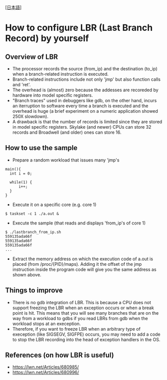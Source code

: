 [[日本語]](https://github.com/soramichi/LBR-sample/blob/master/README.md)

# How to configure LBR (Last Branch Record) by yourself

## Overview of LBR
- The processor records the source (from_ip) and the destination (to_ip) when a branch-related instruction is executed.
- Branch-related instructions include not only 'jmp' but also function calls and 'ret'.
- The overhead is (almost) zero because the addesses are recoreded by hardware into model specific registers.
- "Branch traces" used in debuggers like gdb, on the other hand, incurs an iterruption to software every time a branch is executed and the overhead is huge (a brief experiment on a numeric application showed 250X slowdown).
- A drawback is that the number of records is limited since they are stored in model specific registers. Skylake (and newer) CPUs can store 32 records and Broadwell (and older) ones can store 16.

## How to use the sample
- Prepare a random workload that issues many 'jmp's
```
main(){
  int i = 0;

  while(1) {
      i++;
  }
}
```
- Execute it on a specific core (e.g. core 1)
```
$ taskset -c 1 ./a.out &
```
- Execute the sample (that reads and displays 'from_ip's of core 1)
```
$ ./lastbranch_from_ip.sh
559135ada66f
559135ada66f
559135ada66f
...
```
- Extract the memory address on which the execution code of a.out is placed (from /proc/{PID}/maps).
Adding it the offset of the jmp instruction inside the program code will give you the same address as shown above.

## Things to improve
- There is no gdb integration of LBR. This is because a CPU does not support freezing the LBR when an exception occurs or when a break point is hit.
This means that you will see many branches that are on the way from a workload to gdbs if you read LBRs from gdb when the workload stops at an exeception.
- Therefore, if you want to freeze LBR when an arbitrary type of exeception (like SIGSEGV, SIGFPE) occurs, you may need to add a code to stop the LBR recording into the head of exception handlers in the OS.

## References (on how LBR is useful)
- https://lwn.net/Articles/680985/
- https://lwn.net/Articles/680996/ 